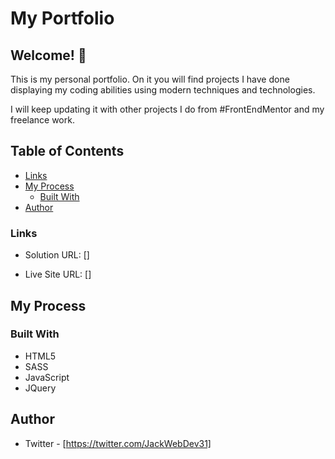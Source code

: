 # My Portfolio

## Welcome! 👋

This is my personal portfolio. On it you will find projects I have done displaying my coding abilities using modern techniques and technologies.

I will keep updating it with other projects I do from #FrontEndMentor and my freelance work.

## Table of Contents

- [Links](#links)
- [My Process](#my-process)
  - [Built With](#built-with)
- [Author](#author)

### Links

- Solution URL: []

- Live Site URL: []

## My Process

### Built With

- HTML5
- SASS
- JavaScript
- JQuery

## Author

- Twitter - [https://twitter.com/JackWebDev31]
